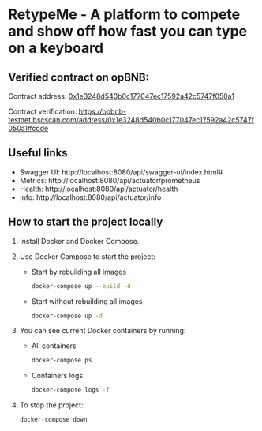 # RetypeMe - A platform to compete and show off how fast you can type on a keyboard

## Verified contract on opBNB:

Contract address: [0x1e3248d540b0c177047ec17592a42c5747f050a1](https://opbnb-testnet.bscscan.com/address/0x1e3248d540b0c177047ec17592a42c5747f050a1)

Contract verification: https://opbnb-testnet.bscscan.com/address/0x1e3248d540b0c177047ec17592a42c5747f050a1#code

## Useful links

- Swagger UI: http://localhost:8080/api/swagger-ui/index.html#
- Metrics: http://localhost:8080/api/actuator/prometheus
- Health: http://localhost:8080/api/actuator/health
- Info: http://localhost:8080/api/actuator/info

## How to start the project locally

1. Install Docker and Docker Compose.
2. Use Docker Compose to start the project:

   - Start by rebuilding all images

     ```bash
     docker-compose up --build -d
     ```

   - Start without rebuilding all images

     ```bash
     docker-compose up -d
     ```

3. You can see current Docker containers by running:

   - All containers

     ```bash
     docker-compose ps
     ```

   - Containers logs
     ```bash
     docker-compose logs -f
     ```

4. To stop the project:

   ```bash
   docker-compose down
   ```
